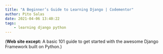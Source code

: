```yaml
---
title: "A Beginner’s Guide to Learning Django | Codementor"
author: Pito Salas
date: 2021-04-06 13:40:22
tags:
    - learning django python
---
```


(**Web site except:** A basic 101 guide to get started with the awesome Django Framework built on Python.) 
